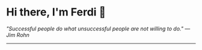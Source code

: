 <h1>Hi there, I'm Ferdi 👋</h1>

<p><em>
  "Successful people do what unsuccessful people are not willing to do." — Jim Rohn
</em></p>

---
